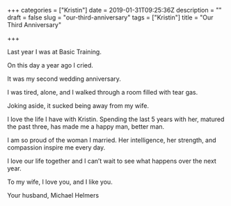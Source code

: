 +++
categories = ["Kristin"]
date = 2019-01-31T09:25:36Z
description = ""
draft = false
slug = "our-third-anniversary"
tags = ["Kristin"]
title = "Our Third Anniversary"

+++


Last year I was at Basic Training.

On this day a year ago I cried.

It was my second wedding anniversary.

I was tired, alone, and I walked through a room filled with tear gas.

Joking aside, it sucked being away from my wife.

I love the life I have with Kristin. Spending the last 5 years with her, matured the past three, has made me a happy man, better man.

I am so proud of the woman I married. Her intelligence, her strength, and compassion inspire me every day.

I love our life together and I can’t wait to see what happens over the next year.

To my wife, I love you, and I like you.

Your husband,
Michael Helmers